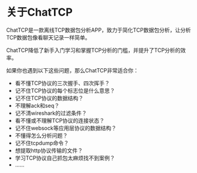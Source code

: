 # 关于ChatTCP

ChatTCP是一款离线TCP数据包分析APP，致力于简化TCP数据包分析，让分析TCP数据包像看聊天记录一样简单。

ChatTCP降低了新手入门学习和掌握TCP分析的门槛，并提升了TCP分析的效率。

如果你也遇到以下这些问题，那么ChatTCP非常适合你：

* 看不懂TCP协议的三次握手、四次挥手？
* 记不住TCP协议的每个标志位是什么意思？
* 记不住TCP协议的数据结构？
* 不理解ack和seq？
* 记不清wireshark的过滤条件？
* 看不懂或不理解TCP协议的连接状态？
* 记不住websock等应用层协议的数据结构？
* 不懂得怎么分析问题？
* 记不住tcpdump命令？
* 想提取http协议传输的文件？
* 学习TCP协议自己抓包太麻烦找不到案例？
* ......

